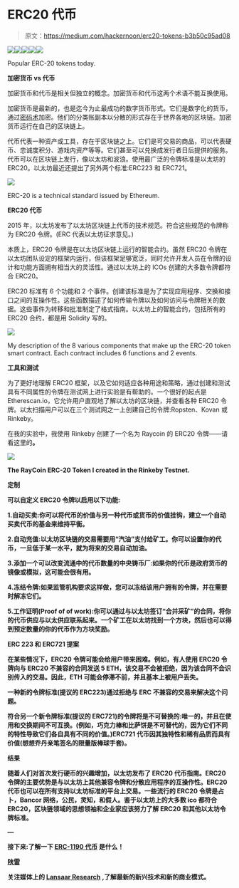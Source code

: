 # ERC20 代币

> 原文：<https://medium.com/hackernoon/erc20-tokens-b3b50c95ad08>

![](img/d293702d8e7a4c834fe30e7f8403d205.png)![](img/9e4258732d4ef17b9b080e28bdb38340.png)![](img/24959cbee2369b1d5abe8a09c302e2b4.png)![](img/417b229e472f371b7712c5114b112c66.png)![](img/2bd7fc14acf40fed0fbd65ceabab43f8.png)

Popular ERC-20 tokens today.

**加密货币 vs 代币**

加密货币和代币是相关但独立的概念。加密货币和代币这两个术语不能互换使用。

加密货币是最新的，也是迄今为止最成功的数字货币形式。它们是数字化的货币，通过[密码术](https://hackernoon.com/cryptographic-hashing-c25da23609c3)加密。他们的分类账副本以分散的形式存在于世界各地的区块链。加密货币运行在自己的区块链上。

代币代表一种资产或工具，存在于区块链之上。它们是可交易的商品，可以代表硬币、忠诚度积分、游戏内资产等等。它们甚至可以兑换成发行者日后提供的服务。代币可以在区块链上发行，像以太坊和波浪。使用最广泛的令牌标准是以太坊的 ERC20。以太坊最近还提出了另外两个标准:ERC223 和 ERC721。

![](img/425fc21675d143f87ae02c41ef73b129.png)

ERC-20 is a technical standard issued by Ethereum.

**ERC20 代币**

2015 年，以太坊发布了以太坊区块链上代币的技术规范。符合这些规范的令牌称为 ERC20 令牌。(ERC 代表以太坊征求意见。)

本质上，ERC20 令牌是在以太坊区块链上运行的智能合约。虽然 ERC20 令牌在以太坊团队设定的框架内运行，但该框架足够宽泛，同时允许开发人员在令牌的设计和功能方面拥有相当大的灵活性。通过以太坊上的 ICOs 创建的大多数令牌都符合 ERC20。

ERC20 标准有 6 个功能和 2 个事件。创建该标准是为了实现应用程序、交换和接口之间的互操作性。这些函数描述了如何传输令牌以及如何访问与令牌相关的数据。这些事件为转移和批准制定了格式指南。以太坊上的智能合约，包括所有的 ERC20 合约，都是用 Solidity 写的。

![](img/b149ec77264669660cd8a8c47ed77695.png)

My description of the 8 various components that make up the ERC-20 token smart contract. Each contract includes 6 functions and 2 events.

**工具和测试**

为了更好地理解 ERC20 框架，以及它如何适应各种用途和策略，通过创建和测试具有不同属性的令牌在测试网上进行实验是有帮助的。一个很好的起点是 Etherescan.io，它允许用户直观地了解以太坊的区块链，并查看各种 ERC20 令牌。以太扫描用户可以在三个测试网之一上创建自己的令牌:Ropsten、Kovan 或 Rinkeby。

在我的实验中，我使用 Rinkeby 创建了一个名为 Raycoin 的 ERC20 令牌——请看这里的[](https://rinkeby.etherscan.io/token/0xbef7a94ad00a5ca211e95b69df73ef9e1cefefd7)**。**

**![](img/83c876274706a177aeb63f10551fe9dc.png)**

**The RayCoin ERC-20 Token I created in the Rinkeby Testnet.**

****定制****

**可以自定义 ERC20 令牌以启用以下功能:**

**1.自动买卖:你可以将代币的价值与另一种代币或货币的价值挂钩，建立一个自动买卖代币的基金来维持平衡。**

**2.自动充值:以太坊区块链的交易需要用“汽油”支付给矿工。你可以设置你的代币，一旦低于某一水平，就为将来的交易自动加油。**

**3.添加一个可以改变流通中的代币数量的中央铸币厂:如果你的代币是政府货币的镜像或模拟，这可能会很有用。**

**4.冻结令牌:如果监管机构要求这样做，您可以冻结该用户拥有的令牌，并在需要时解冻它们。**

**5.工作证明(Proof of of work):你可以通过与以太坊签订“合并采矿”的合同，将你的代币供应与以太供应联系起来。一个矿工在以太坊找到一个方块，然后也可以得到预定数量的你的代币作为方块奖励。**

****ERC 223 和 ERC721 提案****

**在某些情况下，ERC20 令牌可能会给用户带来困难。例如，有人使用 ERC20 令牌向与 ERC20 不兼容的合同发送 5 ETH，该交易不会被拒绝，因为该合同不会识别传入的交易。因此，ETH 可能会停滞不前，并且基本上被用户丢失。**

**一种新的令牌标准(提议的 ERC223)通过拒绝与 ERC 不兼容的交易来解决这个问题。**

**符合另一个新令牌标准(提议的 ERC721)的令牌将是不可替换的:唯一的，并且在使用和交换期间不可互换。(例如，巧克力棒和比萨饼是不可替代的，因为它们不同的特性导致它们各自具有不同的价值。)ERC721 代币因其独特性和稀有品质而具有价值(想想乔丹亲笔签名的限量版棒球手套)。**

****结果****

**随着人们对首次发行硬币的兴趣增加，以太坊发布了 ERC20 代币指南。ERC20 令牌的主要优势是与以太坊上其他兼容令牌和分散应用程序的互操作性。ERC20 代币也可以在所有支持以太坊标准的平台上交易。一些流行的 ERC20 令牌是占卜，Bancor 网络，公民，灵知，和假人。鉴于以太坊上的大多数 ico 都符合 ERC20，区块链领域的思想领袖和企业家应该努力了解 ERC20 和其他以太坊令牌标准。**

**—**

**接下来:了解一下 [**ERC-1190 代币**](https://codeburst.io/erc-1190-tokens-fd8dd68b1cfb) 是什么！**

**[陕雷](http://www.shaanray.com/)**

**关注媒体上的 [Lansaar Research](https://medium.com/lansaar) ,了解最新的新兴技术和新的商业模式。**